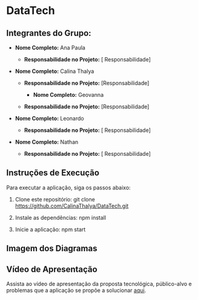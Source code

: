 # DataTech

## Integrantes do Grupo:

- **Nome Completo:** Ana Paula
  - **Responsabilidade no Projeto:** [ Responsabilidade]

- **Nome Completo:** Calina Thalya
  - **Responsabilidade no Projeto:** [Responsabilidade]
 
    - **Nome Completo:** Geovanna
  - **Responsabilidade no Projeto:** [Responsabilidade]


- **Nome Completo:** Leonardo
  - **Responsabilidade no Projeto:** [ Responsabilidade]
 
- **Nome Completo:** Nathan
  - **Responsabilidade no Projeto:** [ Responsabilidade]


## Instruções de Execução

Para executar a aplicação, siga os passos abaixo:

1. Clone este repositório: git clone https://github.com/CalinaThalya/DataTech.git

2. Instale as dependências: npm install

3. Inicie a aplicação: npm start

## Imagem dos Diagramas


## Vídeo de Apresentação

Assista ao vídeo de apresentação da proposta tecnológica, público-alvo e problemas que a aplicação se propõe a solucionar [aqui](https://www.youtube.com/watch?v=TsUd9z82e2E).


